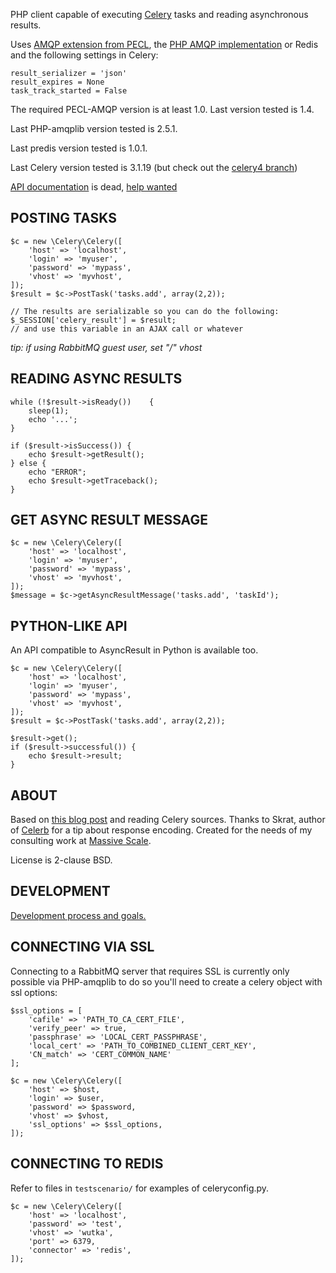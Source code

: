 PHP client capable of executing [Celery](http://celeryproject.org/) tasks and
reading asynchronous results.

Uses [AMQP extension from PECL](http://www.php.net/manual/en/amqp.setup.php),
the [PHP AMQP implementation](https://github.com/php-amqplib/php-amqplib) or
Redis and the following settings in Celery:

    result_serializer = 'json'
    result_expires = None
    task_track_started = False

The required PECL-AMQP version is at least 1.0. Last version tested is 1.4.

Last PHP-amqplib version tested is 2.5.1.

Last predis version tested is 1.0.1.

Last Celery version tested is 3.1.19 (but check out the [celery4 branch](https://github.com/gjedeer/celery-php/tree/celery4))

[API documentation](https://massivescale.net/celery-php/li_celery-php.html) is dead, [help wanted](https://github.com/gjedeer/celery-php/issues/82)

## POSTING TASKS

    $c = new \Celery\Celery([
        'host' => 'localhost',
        'login' => 'myuser',
        'password' => 'mypass',
        'vhost' => 'myvhost',
    ]);
    $result = $c->PostTask('tasks.add', array(2,2));

    // The results are serializable so you can do the following:
    $_SESSION['celery_result'] = $result;
    // and use this variable in an AJAX call or whatever

_tip: if using RabbitMQ guest user, set "/" vhost_

## READING ASYNC RESULTS

    while (!$result->isReady())    {
        sleep(1);
        echo '...';
    }

    if ($result->isSuccess()) {
        echo $result->getResult();
    } else {
        echo "ERROR";
        echo $result->getTraceback();
    }

## GET ASYNC RESULT MESSAGE

    $c = new \Celery\Celery([
        'host' => 'localhost',
        'login' => 'myuser',
        'password' => 'mypass',
        'vhost' => 'myvhost',
    ]);
    $message = $c->getAsyncResultMessage('tasks.add', 'taskId');

## PYTHON-LIKE API

An API compatible to AsyncResult in Python is available too.

    $c = new \Celery\Celery([
        'host' => 'localhost',
        'login' => 'myuser',
        'password' => 'mypass',
        'vhost' => 'myvhost',
    ]);
    $result = $c->PostTask('tasks.add', array(2,2));

    $result->get();
    if ($result->successful()) {
        echo $result->result;
    }

## ABOUT

Based
on [this blog post](http://www.toforge.com/2011/01/run-celery-tasks-from-php/)
and reading Celery sources. Thanks to Skrat, author
of [Celerb](https://github.com/skrat/celerb) for a tip about response
encoding. Created for the needs of my consulting work
at [Massive Scale](http://massivescale.net/).

License is 2-clause BSD.

## DEVELOPMENT

[Development process and goals.](DEVELOPMENT.md)

## CONNECTING VIA SSL

Connecting to a RabbitMQ server that requires SSL is currently only possible
via PHP-amqplib to do so you'll need to create a celery object with ssl
options:

    $ssl_options = [
        'cafile' => 'PATH_TO_CA_CERT_FILE',
        'verify_peer' => true,
        'passphrase' => 'LOCAL_CERT_PASSPHRASE',
        'local_cert' => 'PATH_TO_COMBINED_CLIENT_CERT_KEY',
        'CN_match' => 'CERT_COMMON_NAME'
    ];

    $c = new \Celery\Celery([
        'host' => $host,
        'login' => $user,
        'password' => $password,
        'vhost' => $vhost,
        'ssl_options' => $ssl_options,
    ]);

## CONNECTING TO REDIS

Refer to files in `testscenario/` for examples of celeryconfig.py.

    $c = new \Celery\Celery([
        'host' => 'localhost',
        'password' => 'test',
        'vhost' => 'wutka',
        'port' => 6379,
        'connector' => 'redis',
    ]);
